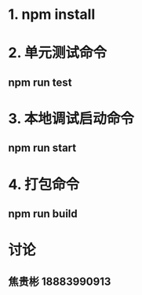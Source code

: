 # 1. npm install

# 2. 单元测试命令
## npm run test

# 3. 本地调试启动命令
## npm run start

# 4. 打包命令
## npm run build

# 讨论
## 焦贵彬 18883990913
